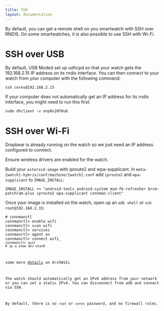 ```yaml
---
title: SSH
layout: documentation
---
```


<p>By default, you can get a remote shell on you smartwatch with SSH over RNDIS. On some smartwatches, it is also possible to use SSH with Wi-Fi.</p>
<div class="page-header">
  <h1 id="sshoverusb">SSH over USB</h1>
</div>
<p>By default, USB Moded set up udhcpd so that your watch gets the 192.168.2.15 IP address on its rndis interface. You can then connect to your watch from your computer with the following command:</p>
<pre><code>ssh ceres@192.168.2.15
</code></pre>
<p>If your computer does not automatically get an IP address for its rndis interface, you might need to run this first:</p>
<pre><code>sudo dhclient -v enp0s20f0u8
</code></pre>
<div class="page-header">
  <h1 id="sshoverwifi">SSH over Wi-Fi</h1>
</div>
<p>Dropbear is already running on the watch so we just need an IP address configured to connect.</p>
<p>Ensure wireless drivers are enabled for the watch.</p>
<p>Build your <code>asteroid-image</code> with iproute2 and wpa-supplicant. In <code>meta-{watch}-hybris/conf/machine/{watch}.conf</code> add <code>iproute2</code> and <code>wpa-supplicant</code> to <code>IMAGE_INSTALL</code>:</p>
<pre><code>IMAGE_INSTALL += "android-tools android-system msm-fb-refresher brcm-patchram-plus iproute2 wpa-supplicant connman-client"</code></pre>
<p>Once your image is installed on the watch, open up an <code>adb shell</code> or <code>ssh root@192.168.2.15</code>:</p>
<pre><code># connmanctl
connmanctl&gt; enable wifi
connmanctl&gt; scan wifi
connmanctl&gt; services
connmanctl&gt; agent on
connmanctl&gt; connect wifi_<code for your ssid>
connmanctl&gt; quit
# ip a show dev wlan0
</code></pre>
<p>some more <a href="https://wiki.archlinux.org/index.php/ConnMan#Connecting_to_a_protected_access_point">details</a> on ArchWiki</p>
<p>The watch should automatically get an IPv6 address from your network or you can set a static IPv4. You can disconnect from adb and connect via SSH.</p>
<p>By default, there is no <code>root</code> or <code>ceres</code> password, and no firewall rules.</p>
